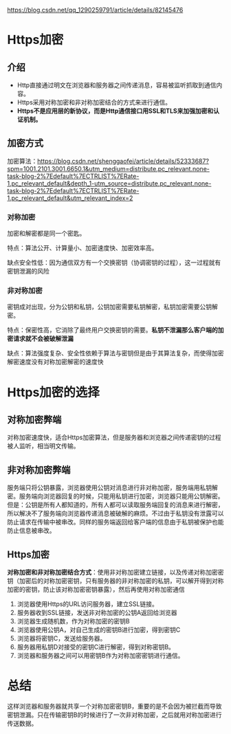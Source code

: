 https://blog.csdn.net/qq_1290259791/article/details/82145476

# Https加密	

## 介绍

* Http直接通过明文在浏览器和服务器之间传递消息，容易被监听抓取到通信内容。 
* Https采用对称加密和非对称加密结合的方式来进行通信。 
* **Https不是应用层的新协议，而是Http通信接口用SSL和TLS来加强加密和认证机制。**

## 加密方式

加密算法：https://blog.csdn.net/shenggaofei/article/details/52333687?spm=1001.2101.3001.6650.1&utm_medium=distribute.pc_relevant.none-task-blog-2%7Edefault%7ECTRLIST%7ERate-1.pc_relevant_default&depth_1-utm_source=distribute.pc_relevant.none-task-blog-2%7Edefault%7ECTRLIST%7ERate-1.pc_relevant_default&utm_relevant_index=2

### 对称加密

加密和解密都是同一个密匙。

特点：算法公开、计算量小、加密速度快、加密效率高。

缺点安全性低：因为通信双方有一个交换密钥（协调密钥的过程），这一过程就有密钥泄漏的风险

### 非对称加密

密钥成对出现，分为公钥和私钥，公钥加密需要私钥解密，私钥加密需要公钥解密。

特点：保密性高，它消除了最终用户交换密钥的需要。**私钥不泄漏那么客户端的加密请求就不会被破解泄漏**

缺点：算法强度复杂、安全性依赖于算法与密钥但是由于其算法复杂，而使得加密解密速度没有对称加密解密的速度快

# Https加密的选择

## 对称加密弊端

对称加密速度快，适合Https加密算法，但是服务器和浏览器之间传递密钥的过程被人监听，相当明文传输。

## 非对称加密弊端

服务端只将公钥暴露，浏览器使用公钥对消息进行非对称加密，服务端用私钥解密。服务端向浏览器回复的时候，只能用私钥进行加密，浏览器只能用公钥解密。但是：公钥是所有人都知道的，所有人都可以读取服务端回复的消息来进行解密，所以解决不了服务端向浏览器传递消息被破解的麻烦。不过由于私钥没有泄露可以防止请求在传输中被串改。同样的服务端返回给客户端的信息由于私钥被保护也能防止信息被串改。

## Https加密

**对称加密和非对称加密结合方式**：使用非对称加密建立链接，以及传递对称加密密钥（加密后的对称加密密钥，只有服务器的非对称加密的私钥，可以解开得到对称加密的密钥，防止该对称加密密钥暴露），然后再使用对称加密通信

1. 浏览器使用Https的URL访问服务器，建立SSL链接。
2. 服务器收到SSL链接，发送非对称加密的公钥A返回给浏览器
3. 浏览器生成随机数，作为对称加密的密钥B
4. 浏览器使用公钥A，对自己生成的密钥B进行加密，得到密钥C
5. 浏览器将密钥C，发送给服务器。
6. 服务器用私钥D对接受的密钥C进行解密，得到对称密钥B。
7. 浏览器和服务器之间可以用密钥B作为对称加密密钥进行通信。

# 总结

这样浏览器和服务器就共享一个对称加密密钥B，重要的是不会因为被拦截而导致密钥泄漏。只在传输密钥B的时候进行了一次非对称加密，之后就用对称加密进行传送数据。
